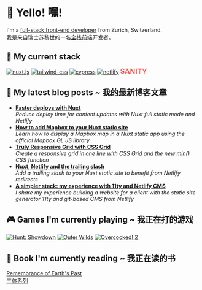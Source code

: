 <h1>👋 Yello! 嘿!</h1>

<p>I'm a <a href="https://full-stack.netlify.app/">full-stack front-end developer</a> from Zurich, Switzerland. <img src="https://image.flaticon.com/icons/svg/197/197540.svg" width="13"/><br />
我是来自瑞士苏黎世的一名<a href="https://full-stack.netlify.app/">全栈前端</a>开发者。</p>

<h2>🍔 My current stack</h2>

<p>
 <a href="https:&#x2F;&#x2F;nuxtjs.org"><img alt="nuxt.js"
 src="https://img.shields.io/badge/Nuxt.js-00C58E?style=for-the-badge&logoColor=white&logo=nuxt.js" /></a>
 <a href="https:&#x2F;&#x2F;tailwindcss.com"><img alt="tailwind-css"
 src="https://img.shields.io/badge/Tailwind%20CSS-38B2AC?style=for-the-badge&logoColor=white&logo=tailwind-css" /></a>
 <a href="https:&#x2F;&#x2F;www.cypress.io"><img alt="cypress"
 src="https://img.shields.io/badge/Cypress-17202C?style=for-the-badge&logoColor=white&logo=cypress" /></a>
 <a href="https:&#x2F;&#x2F;www.netlify.com"><img alt="netlify"
 src="https://img.shields.io/badge/Netlify-00C7B7?style=for-the-badge&logoColor=white&logo=netlify" /></a>
<a href="https://www.sanity.io/">
  <svg xmlns="http://www.w3.org/2000/svg" xmlns:xlink="http://www.w3.org/1999/xlink" aria-hidden="true" focusable="false" width="4.93em" height="1em" style="transform: rotate(360deg);" preserveAspectRatio="xMidYMid meet" viewBox="0 0 512 104"><path fill="#F37368" d="M381.462 36.986v64.834h-20.886V26.833z"/><path d="M85.865 89.781l15.665 13.634l65.994-34.375l-6.817-16.39l-74.842 37.131zm274.71-41.772l53.086-27.558l-8.992-15.52l-44.093 21.902v21.176z" fill="#F7A199"/><path d="M211.182 31.91v69.91h-20.016V2.176l20.016 29.733zM85.865 89.78l15.665 13.634l30.169-75.422l-9.718-25.817L85.865 89.78z" fill="#F37368"/><path d="M121.98 2.176h20.597l38.146 99.644h-21.176L121.98 2.176zm92.248 0L258.176 70.2v31.619l-67.01-99.644h23.062zm81.659 0h20.74v99.644h-20.74V2.176zm64.689 18.275h-31.91V2.176h74.407l10.588 18.275H360.576z" fill="#F04939"/><path fill="#F7A199" d="M475.014 63.964v37.856h-20.596V63.964"/><path fill="#F04939" d="M489.228 2.176l-34.81 61.788h20.596L511.13 2.176z"/><path fill="#F37368" d="M454.418 63.964l-35.97-61.788h22.626l24.222 42.352z"/><path d="M8.558 13.779c0 13.78 8.557 22.046 25.672 26.398l18.13 4.206c16.245 3.771 26.108 13.054 26.108 28.138c.145 6.527-2.03 12.909-5.947 18.13c0-15.084-7.832-23.206-26.543-28.138l-17.84-4.06C13.78 55.26 2.756 47.572 2.756 31.183c0-6.237 2.03-12.474 5.802-17.405" fill="#F04939"/><path fill="#F37368" d="M258.176 65.124V2.176h20.016v99.644h-20.016z"/><path d="M61.353 68.75c7.687 4.932 11.168 11.894 11.168 21.902c-6.527 8.267-17.695 12.763-30.894 12.763c-22.191 0-38-11.023-41.337-30.023h21.321c2.756 8.702 10.008 12.763 19.871 12.763c11.749.145 19.726-6.237 19.871-17.405M8.558 13.634C14.794 5.512 25.528.58 38.58.58c22.772 0 35.826 12.039 39.162 28.864H57.147c-2.32-6.672-7.978-11.894-18.276-11.894c-11.168.145-18.71 6.527-19.145 16.68c-7.474-4.122-11.459-12.184-11.168-20.596z" fill="#F37368"/><rect x="0" y="0" width="512" height="104" fill="rgba(0, 0, 0, 0)" /></svg></a>
</p> 

<h2>📝 My latest blog posts ~ 我的最新博客文章</h2>
 
<ul>
    <li> <a href="https:&#x2F;&#x2F;dev.to&#x2F;mornir&#x2F;faster-deploys-with-nuxt-22hi"><b>Faster deploys with Nuxt</b></a><br/><i>Reduce deploy time for content updates with Nuxt full static mode and Netlify</i></li>
    <li> <a href="https:&#x2F;&#x2F;dev.to&#x2F;mornir&#x2F;how-to-add-mapbox-to-your-nuxt-static-site-b59"><b>How to add Mapbox to your Nuxt static site</b></a><br/><i>Learn how to display a Mapbox map in a Nuxt static app using the official Mapbox GL JS library</i></li>
    <li> <a href="https:&#x2F;&#x2F;dev.to&#x2F;mornir&#x2F;truly-responsive-grid-with-css-grid-3c46"><b>Truly Responsive Grid with CSS Grid</b></a><br/><i>Create a responsive grid in one line with CSS Grid and the new min() CSS function</i></li>
    <li> <a href="https:&#x2F;&#x2F;dev.to&#x2F;mornir&#x2F;nuxt-netlify-and-the-trailing-slash-3gge"><b>Nuxt, Netlify and the trailing slash</b></a><br/><i>Add a trailing slash to your Nuxt static site to benefit from Netlify redirects</i></li>
    <li> <a href="https:&#x2F;&#x2F;dev.to&#x2F;mornir&#x2F;a-simpler-stack-my-experience-with-11ty-and-netlify-cms-346p"><b>A simpler stack: my experience with 11ty and Netlify CMS</b></a><br/><i>I share my experience building a website for a client with the static site generator 11ty and git-based CMS from Netlify</i></li>
</ul>
 
<h2>🎮 Games I'm currently playing ~ 我正在打的游戏</h2>

<p>
 <a href="https://store.steampowered.com/agecheck/app/594650/"><img alt="Hunt: Showdown" title="Hunt: Showdown" src="http://media.steampowered.com/steamcommunity/public/images/apps/594650/7a7f693e439e96ad3d96d67d26bb7f7b96fe3271.jpg" /></a>
 <a href="https://store.steampowered.com/agecheck/app/753640/"><img alt="Outer Wilds" title="Outer Wilds" src="http://media.steampowered.com/steamcommunity/public/images/apps/753640/4f303545d9d0748ecda6e5fb498aa0e912d275d7.jpg" /></a>
 <a href="https://store.steampowered.com/agecheck/app/728880/"><img alt="Overcooked! 2" title="Overcooked! 2" src="http://media.steampowered.com/steamcommunity/public/images/apps/728880/9babb21950fe263bdd990e481cfa3704374e689f.jpg" /></a>
</p>

<h2>📖 Book I'm currently reading ~ 我正在读的书</h2>

<p><a href="https://en.wikipedia.org/wiki/Remembrance_of_Earth%27s_Past">Remembrance of Earth's Past</a> <br />
<a href="https://baike.baidu.com/item/%E4%B8%89%E4%BD%93/5739303">三体系列</a></p>
